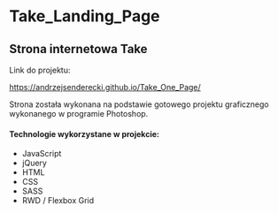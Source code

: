 # Take_Landing_Page
<h2>Strona internetowa Take</h2>

Link do projektu:

https://andrzejsenderecki.github.io/Take_One_Page/

Strona została wykonana na podstawie gotowego projektu graficznego wykonanego w programie Photoshop. 

<h4>Technologie wykorzystane w projekcie:</h4>

- JavaScript
- jQuery
- HTML
- CSS
- SASS
- RWD / Flexbox Grid
